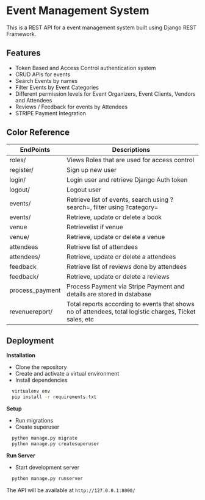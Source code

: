 
# Event Management System

This is a REST API for a event management system built using Django REST Framework.


## Features

- Token Based and Access Control authentication system
- CRUD APIs for events
- Search Events by names
- Filter Events by Event Categories
- Different permission levels for Event Organizers, Event Clients, Vendors and Attendees
- Reviews / Feedback for events by Attendees
- STRIPE Payment Integration

## Color Reference

| EndPoints             | Descriptions                                                               |
| ----------------- | ------------------------------------------------------------------ |
| roles/    |   Views Roles that are used for access control    |
| register/   |  Sign up new user |
| login/ | Login user and retrieve Django Auth token|
| logout/ | Logout user |
| events/ | Retrieve list of events, search using ?search=, filter using ?category= |
| events/<id>| Retrieve, update or delete a book|
| venue| Retrievelist if venue|
| venue/<id>| Retrieve, update or delete a venue|
| attendees| Retrieve list of attendees|
| attendees/<id>| Retrieve, update or delete a attendees|
| feedback| Retrieve list of reviews done by attendees|
| feedback/<id>| Retrieve, update or delete a reviews|
| process_payment| Process Payment via Stripe Payment and details are stored in database|
| revenuereport/<id>| Total reports according to events that shows no of attendees, total logistic charges, Ticket sales, etc|


## Deployment

__Installation__
- Clone the repository
- Create and activate a virtual environment
- Install dependencies
```bash
  virtualenv env
  pip install -r requirements.txt
```

__Setup__
- Run migrations
- Create superuser
```bash
  python manage.py migrate
  python manage.py createsuperuser
```
__Run Server__
- Start development server
```bash
  python manage.py runserver
```
The API will be available at `http://127.0.0.1:8000/`
